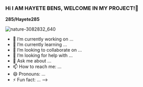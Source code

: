 ### Hi I AM HAYETE BENS, WELCOME IN MY PROJECT!👋

**285/Hayete285** 

![nature-3082832_640](https://github.com/Hayete285/Hayete285/assets/75676939/f634b8e4-656a-4d3c-946e-57a382f1cd56)


- 🔭 I’m currently working on ...
- 🌱 I’m currently learning ...
- 👯 I’m looking to collaborate on ...
- 🤔 I’m looking for help with ...
- 💬 Ask me about ...
- 📫 How to reach me: ...
- 😄 Pronouns: ...
- ⚡ Fun fact: ...
-->
